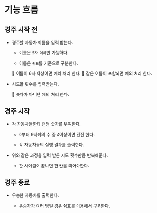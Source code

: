 # **기능 흐름**

## **경주 시작 전**

- 경주할 자동차 이름을 입력 받는다.

  - 이름은 `5자 이하`만 가능하다.

  - 이름은 `쉼표`를 기준으로 구분한다.</br>

  🚨 이름이 6자 이상이면 예외 처리 한다.
  🚨 같은 이름이 포함되면 예외 처리 한다.

- 시도할 횟수를 입력받는다.</br>

  🚨 숫자가 아니면 예외 처리 한다.

## **경주 시작**

- 각 자동차들한테 랜덤 숫자를 부여한다.

  - 0부터 9사이의 수 중 4이상이면 전진 한다.

  - 각 자동차들의 실행 결과를 출력한다.

- 위와 같은 과정을 입력 받은 시도 횟수만큼 반복해준다.

  - 한 사이클이 끝나면 한 칸을 띄어야한다.

## **경주 종료**

- 우승한 자동차를 출력한다.

  - 우승자가 여러 명일 경우 쉼표를 이용해서 구분한다.
